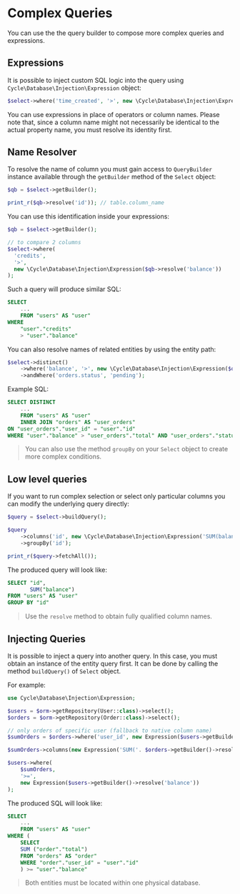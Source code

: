 # Complex Queries

You can use the the query builder to compose more complex queries and expressions.

## Expressions

It is possible to inject custom SQL logic into the query using `Cycle\Database\Injection\Expression` object:

```php
$select->where('time_created', '>', new \Cycle\Database\Injection\Expression("NOW()"));
```

You can use expressions in place of operators or column names. Please note that, since a column name might not
necessarily be identical to the actual property name, you must resolve its identity first.

## Name Resolver

To resolve the name of column you must gain access to `QueryBuilder` instance available through the `getBuilder` method
of the `Select` object:

```php
$qb = $select->getBuilder();

print_r($qb->resolve('id')); // table.column_name
```

You can use this identification inside your expressions:

```php
$qb = $select->getBuilder();

// to compare 2 columns
$select->where(
  'credits',
  '>',
  new \Cycle\Database\Injection\Expression($qb->resolve('balance'))
);
```

Such a query will produce similar SQL:

```sql
SELECT
    ...
    FROM "users" AS "user"
WHERE
    "user"."credits"
    > "user"."balance"
```

You can also resolve names of related entities by using the entity path:

```php
$select->distinct()
    ->where('balance', '>', new \Cycle\Database\Injection\Expression($qb->resolve('orders.total')))
    ->andWhere('orders.status', 'pending');
```

Example SQL:

```sql
SELECT DISTINCT
    ...
    FROM "users" AS "user"
    INNER JOIN "orders" AS "user_orders"
ON "user_orders"."user_id" = "user"."id"
WHERE "user"."balance" > "user_orders"."total" AND "user_orders"."status" = 'pending'
```

> You can also use the method `groupBy` on your `Select` object to create more complex conditions.

## Low level queries

If you want to run complex selection or select only particular columns you can modify the underlying query directly:

```php
$query = $select->buildQuery();

$query
    ->columns('id', new \Cycle\Database\Injection\Expression('SUM(balance)'))
    ->groupBy('id');

print_r($query->fetchAll());
```

The produced query will look like:

```sql
SELECT "id",
       SUM("balance")
FROM "users" AS "user"
GROUP BY "id"
```

> Use the `resolve` method to obtain fully qualified column names.

## Injecting Queries

It is possible to inject a query into another query. In this case, you must obtain an instance of the entity query
first. It can be done by calling the method `buildQuery()` of `Select` object.

For example:

```php
use Cycle\Database\Injection\Expression;

$users = $orm->getRepository(User::class)->select();
$orders = $orm->getRepository(Order::class)->select();

// only orders of specific user (fallback to native column name)
$sumOrders = $orders->where('user_id', new Expression($users->getBuilder()->resolve('id')))->buildQuery();

$sumOrders->columns(new Expression('SUM('. $orders->getBuilder()->resolve('total') .')'));

$users->where(
    $sumOrders,
    '>=',
    new Expression($users->getBuilder()->resolve('balance'))
);
```

The produced SQL will look like:

```sql
SELECT
    ...
    FROM "users" AS "user"
WHERE (
    SELECT
    SUM ("order"."total")
    FROM "orders" AS "order"
    WHERE "order"."user_id" = "user"."id"
    ) >= "user"."balance"
```

> Both entities must be located within one physical database.
